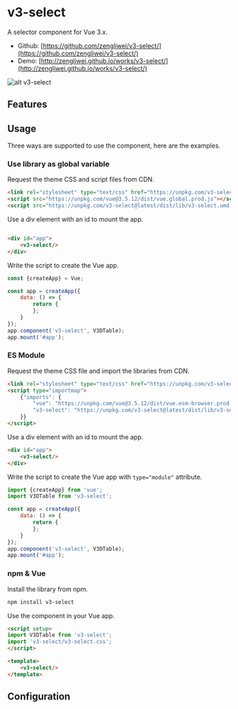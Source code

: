 # v3-select

A selector component for Vue 3.x.

- Github: [https://github.com/zengliwei/v3-select/](https://github.com/zengliwei/v3-select/)
- Demo: [http://zengliwei.github.io/works/v3-select/](http://zengliwei.github.io/works/v3-select/)

![alt v3-select](https://zengliwei.github.io/web/images/works/v3-select/screenshot.png)

## Features

## Usage

Three ways are supported to use the component, here are the examples.

### Use library as global variable

Request the theme CSS and script files from CDN.

```html
<link rel="stylesheet" type="text/css" href="https://unpkg.com/v3-select@latest/dist/lib/v3-select-theme.min.css"/>
<script src="https://unpkg.com/vue@3.5.12/dist/vue.global.prod.js"></script>
<script src="https://unpkg.com/v3-select@latest/dist/lib/v3-select.umd.js"></script>
```

Use a div element with an id to mount the app.

```html

<div id="app">
    <v3-select/>
</div>
```

Write the script to create the Vue app.

```javascript
const {createApp} = Vue;

const app = createApp({
    data: () => {
        return {
        };
    }
});
app.component('v3-select', V3DTable);
app.mount('#app');
```

### ES Module

Request the theme CSS file and import the libraries from CDN.

```html
<link rel="stylesheet" type="text/css" href="https://unpkg.com/v3-select@latest/dist/lib/v3-select-theme.min.css"/>
<script type="importmap">
    {"imports": {
        "vue": "https://unpkg.com/vue@3.5.12/dist/vue.esm-browser.prod.js",
        "v3-select": "https://unpkg.com/v3-select@latest/dist/lib/v3-select.es.js"
    }}
</script>
```

Use a div element with an id to mount the app.

```html
<div id="app">
    <v3-select/>
</div>
```

Write the script to create the Vue app with `type="module"` attribute.

```javascript
import {createApp} from 'vue';
import V3DTable from 'v3-select';

const app = createApp({
    data: () => {
        return {
        };
    }
});
app.component('v3-select', V3DTable);
app.mount('#app');
```

### npm & Vue

Install the library from npm.

```bash
npm install v3-select
```

Use the component in your Vue app.

```html
<script setup>
import V3DTable from 'v3-select';
import 'v3-select/v3-select.css';
</script>

<template>
    <v3-select/>
</template>
```

## Configuration
